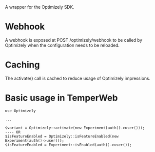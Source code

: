 A wrapper for the Optimizely SDK.

# Webhook
A webhook is exposed at POST /optimizely/webhook to be called by Optimizely when the configuration needs to be reloaded.

# Caching
The activate() call is cached to reduce usage of Optimizely impressions.

# Basic usage in TemperWeb
```
use Optimizely

...

$variant = Optimizely::activate(new Experiment(auth()->user()));
---- OR
$isFeatureEnabled = Optimizely::isFeatureEnabled(new Experiment(auth()->user());
$isFeatureEnabled = Experiment::isEnabled(auth()->user());
```
